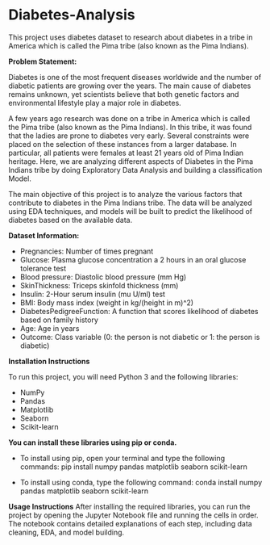 # Diabetes-Analysis
This project uses diabetes dataset to research about diabetes in a tribe in America which is called the Pima tribe (also known as the Pima Indians). 

**Problem Statement:**

Diabetes is one of the most frequent diseases worldwide and the number of diabetic patients are growing over the years. The main cause of diabetes remains unknown, yet scientists believe that both genetic factors and environmental lifestyle play a major role in diabetes.

A few years ago research was done on a tribe in America which is called the Pima tribe (also known as the Pima Indians). In this tribe, it was found that the ladies are prone to diabetes very early. Several constraints were placed on the selection of these instances from a larger database. In particular, all patients were females at least 21 years old of Pima Indian heritage. Here, we are analyzing different aspects of Diabetes in the Pima Indians tribe by doing Exploratory Data Analysis and building a classification Model.

The main objective of this project is to analyze the various factors that contribute to diabetes in the Pima Indians tribe. The data will be analyzed using EDA techniques, and models will be built to predict the likelihood of diabetes based on the available data.

**Dataset Information:**

- Pregnancies: Number of times pregnant
- Glucose: Plasma glucose concentration a 2 hours in an oral glucose tolerance test
- Blood pressure: Diastolic blood pressure (mm Hg)
- SkinThickness: Triceps skinfold thickness (mm)
- Insulin: 2-Hour serum insulin (mu U/ml) test
- BMI: Body mass index (weight in kg/(height in m)^2)
- DiabetesPedigreeFunction: A function that scores likelihood of diabetes based on family history
- Age: Age in years
- Outcome: Class variable (0: the person is not diabetic or 1: the person is diabetic)

**Installation Instructions**

To run this project, you will need Python 3 and the following libraries:
- NumPy
- Pandas
- Matplotlib
- Seaborn
- Scikit-learn

**You can install these libraries using pip or conda.** 

- To install using pip, open your terminal and type the following commands:
pip install numpy pandas matplotlib seaborn scikit-learn 

- To install using conda, type the following command:
conda install numpy pandas matplotlib seaborn scikit-learn 

**Usage Instructions**
After installing the required libraries, you can run the project by opening the Jupyter Notebook file and running the cells in order. The notebook contains detailed explanations of each step, including data cleaning, EDA, and model building.
